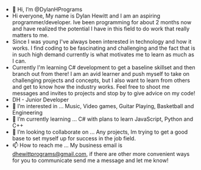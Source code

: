 - 👋 Hi, I’m @DylanHPrograms
- Hi everyone, My name is Dylan Hewitt and I am an aspiring programmer/developer.  Ive been programming for about 2 months now and have realized the potential I have in this field to do work that really matters to me.
- Since I was young I've always been interested in technology and how it works.  I find coding to be fascinating and challenging and the fact that is in such high demand currently is what motivates me to learn as much as I can.
- Currently I'm learning C# development to get a baseline skillset and then branch out from there!  I am an avid learner and push myself to take on challenging projects and concepts, but I also want to learn from others and get 
  to know how the industry works.  Feel free to shoot me messages and invites to projects and stop by to give advice on my code!
-  DH - Junior Developer
- 👀 I’m interested in ...  Music, Video games, Guitar Playing, Basketball and Engineering
- 🌱 I’m currently learning ...  C# with plans to learn JavaScript, Python and C++
- 💞️ I’m looking to collaborate on ...  Any projects, Im trying to get a good base to set myself up for success in the job field.
- 📫 How to reach me ...  My business email is dhewittprograms@gmail.com, if there are other more convenient ways for you to communicate send me a message and let me know!

<!---
DylanHPrograms/DylanHPrograms is a ✨ special ✨ repository because its `README.md` (this file) appears on your GitHub profile.
You can click the Preview link to take a look at your changes.
--->
